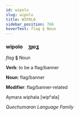 ```yaml
---
id: wipolo
slug: wipolo
title: WİPOLO
sidebar_position: 766
hoverText: flag § Noun
---
```


### wipolo&emsp;<span kind="abugida">ʒɟʋʓ</span>

*flag* **§** Noun

**Verb**: to be a flag/banner

**Noun**: flag/banner

**Modifier**: flag/banner-related

Aymara wiphala [wipʰala]

*Quechumaran Language Family*